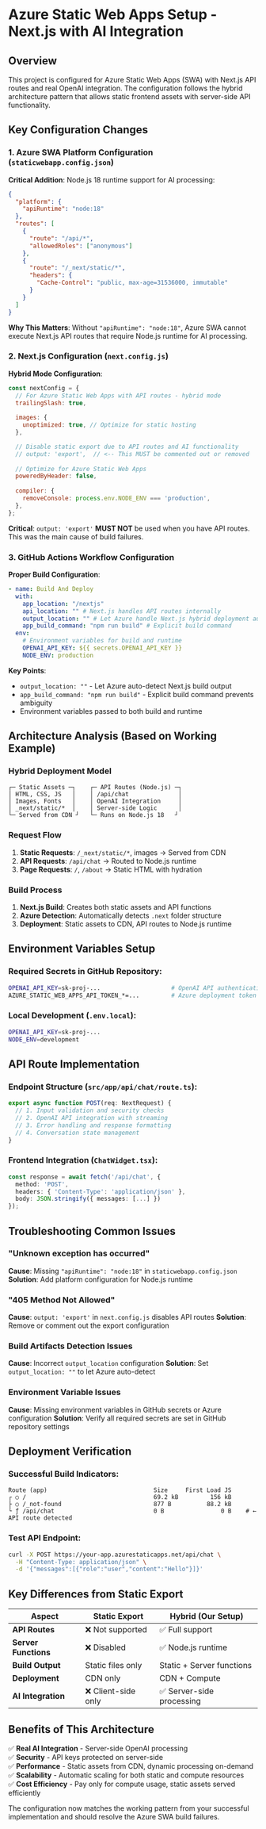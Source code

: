 # Azure Static Web Apps Setup - Next.js with AI Integration

## Overview
This project is configured for Azure Static Web Apps (SWA) with Next.js API routes and real OpenAI integration. The configuration follows the hybrid architecture pattern that allows static frontend assets with server-side API functionality.

## Key Configuration Changes

### 1. **Azure SWA Platform Configuration** (`staticwebapp.config.json`)

**Critical Addition**: Node.js 18 runtime support for AI processing:

```json
{
  "platform": {
    "apiRuntime": "node:18"
  },
  "routes": [
    {
      "route": "/api/*",
      "allowedRoles": ["anonymous"]
    },
    {
      "route": "/_next/static/*",
      "headers": {
        "Cache-Control": "public, max-age=31536000, immutable"
      }
    }
  ]
}
```

**Why This Matters**: Without `"apiRuntime": "node:18"`, Azure SWA cannot execute Next.js API routes that require Node.js runtime for AI processing.

### 2. **Next.js Configuration** (`next.config.js`)

**Hybrid Mode Configuration**:
```javascript
const nextConfig = {
  // For Azure Static Web Apps with API routes - hybrid mode
  trailingSlash: true,
  
  images: {
    unoptimized: true, // Optimize for static hosting
  },

  // Disable static export due to API routes and AI functionality
  // output: 'export',  // <-- This MUST be commented out or removed
  
  // Optimize for Azure Static Web Apps
  poweredByHeader: false,
  
  compiler: {
    removeConsole: process.env.NODE_ENV === 'production',
  },
};
```

**Critical**: `output: 'export'` **MUST NOT** be used when you have API routes. This was the main cause of build failures.

### 3. **GitHub Actions Workflow Configuration**

**Proper Build Configuration**:
```yaml
- name: Build And Deploy
  with:
    app_location: "/nextjs"
    api_location: "" # Next.js handles API routes internally
    output_location: "" # Let Azure handle Next.js hybrid deployment automatically
    app_build_command: "npm run build" # Explicit build command
  env:
    # Environment variables for build and runtime
    OPENAI_API_KEY: ${{ secrets.OPENAI_API_KEY }}
    NODE_ENV: production
```

**Key Points**:
- `output_location: ""` - Let Azure auto-detect Next.js build output
- `app_build_command: "npm run build"` - Explicit build command prevents ambiguity
- Environment variables passed to both build and runtime

## Architecture Analysis (Based on Working Example)

### **Hybrid Deployment Model**
```
┌─ Static Assets ─┐    ┌─ API Routes (Node.js) ─┐
│ HTML, CSS, JS   │    │ /api/chat              │
│ Images, Fonts   │    │ OpenAI Integration     │
│ _next/static/*  │    │ Server-side Logic      │
└─ Served from CDN ┘   └─ Runs on Node.js 18   ┘
```

### **Request Flow**
1. **Static Requests**: `/_next/static/*`, images → Served from CDN
2. **API Requests**: `/api/chat` → Routed to Node.js runtime
3. **Page Requests**: `/`, `/about` → Static HTML with hydration

### **Build Process**
1. **Next.js Build**: Creates both static assets and API functions
2. **Azure Detection**: Automatically detects `.next` folder structure
3. **Deployment**: Static assets to CDN, API routes to Node.js runtime

## Environment Variables Setup

### **Required Secrets in GitHub Repository**:
```bash
OPENAI_API_KEY=sk-proj-...                    # OpenAI API authentication
AZURE_STATIC_WEB_APPS_API_TOKEN_*=...         # Azure deployment token
```

### **Local Development** (`.env.local`):
```bash
OPENAI_API_KEY=sk-proj-...
NODE_ENV=development
```

## API Route Implementation

### **Endpoint Structure** (`src/app/api/chat/route.ts`):
```typescript
export async function POST(req: NextRequest) {
  // 1. Input validation and security checks
  // 2. OpenAI API integration with streaming
  // 3. Error handling and response formatting
  // 4. Conversation state management
}
```

### **Frontend Integration** (`ChatWidget.tsx`):
```typescript
const response = await fetch('/api/chat', {
  method: 'POST',
  headers: { 'Content-Type': 'application/json' },
  body: JSON.stringify({ messages: [...] })
});
```

## Troubleshooting Common Issues

### **"Unknown exception has occurred"**
**Cause**: Missing `"apiRuntime": "node:18"` in `staticwebapp.config.json`
**Solution**: Add platform configuration for Node.js runtime

### **"405 Method Not Allowed"**
**Cause**: `output: 'export'` in `next.config.js` disables API routes
**Solution**: Remove or comment out the export configuration

### **Build Artifacts Detection Issues**
**Cause**: Incorrect `output_location` configuration
**Solution**: Set `output_location: ""` to let Azure auto-detect

### **Environment Variable Issues**
**Cause**: Missing environment variables in GitHub secrets or Azure configuration
**Solution**: Verify all required secrets are set in GitHub repository settings

## Deployment Verification

### **Successful Build Indicators**:
```
Route (app)                              Size     First Load JS
┌ ○ /                                    69.2 kB         156 kB
├ ○ /_not-found                          877 B          88.2 kB
└ ƒ /api/chat                            0 B                0 B    # ← API route detected
```

### **Test API Endpoint**:
```bash
curl -X POST https://your-app.azurestaticapps.net/api/chat \
  -H "Content-Type: application/json" \
  -d '{"messages":[{"role":"user","content":"Hello"}]}'
```

## Key Differences from Static Export

| Aspect | Static Export | Hybrid (Our Setup) |
|--------|---------------|-------------------|
| **API Routes** | ❌ Not supported | ✅ Full support |
| **Server Functions** | ❌ Disabled | ✅ Node.js runtime |
| **Build Output** | Static files only | Static + Server functions |
| **Deployment** | CDN only | CDN + Compute |
| **AI Integration** | ❌ Client-side only | ✅ Server-side processing |

## Benefits of This Architecture

✅ **Real AI Integration** - Server-side OpenAI processing  
✅ **Security** - API keys protected on server-side  
✅ **Performance** - Static assets from CDN, dynamic processing on-demand  
✅ **Scalability** - Automatic scaling for both static and compute resources  
✅ **Cost Efficiency** - Pay only for compute usage, static assets served efficiently  

The configuration now matches the working pattern from your successful implementation and should resolve the Azure SWA build failures. 